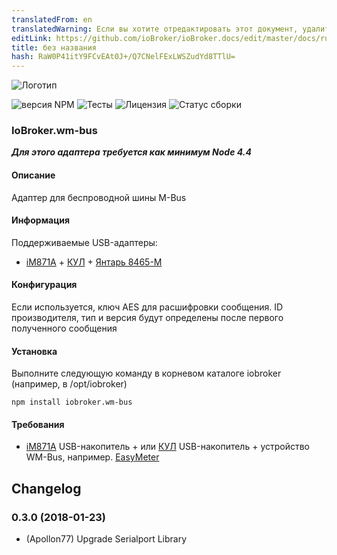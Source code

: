 ```yaml
---
translatedFrom: en
translatedWarning: Если вы хотите отредактировать этот документ, удалите поле «translationFrom», в противном случае этот документ будет снова автоматически переведен
editLink: https://github.com/ioBroker/ioBroker.docs/edit/master/docs/ru/adapterref/iobroker.wm-bus/README.md
title: без названия
hash: RaW0P41itY9FCvEAt0J+/Q7CNelFExLWSZudYd8TTlU=
---
```

![Логотип](../../../en/adapterref/iobroker.wm-bus/admin/wm-bus.png)

![версия NPM](http://img.shields.io/npm/v/iobroker.wm-bus.svg)
![Тесты](http://img.shields.io/travis/soef/ioBroker.wm-bus/master.svg)
![Лицензия](https://img.shields.io/badge/license-MIT-blue.svg?style=flat)
![Статус сборки](https://ci.appveyor.com/api/projects/status/xg29a1r5dl00dq23?svg=true)

### IoBroker.wm-bus
***Для этого адаптера требуется как минимум Node 4.4***

#### Описание
Адаптер для беспроводной шины M-Bus

#### Информация
Поддерживаемые USB-адаптеры:

+ [iM871A](http://www.wireless-solutions.de/products/gateways/wirelessadapter) + [КУЛ](http://shop.busware.de/product_info.php/products_id/29?osCsid=eab2ce6ef5efc95dbdf61396ca256b6e) + [Янтарь 8465-М](https://www.amber-wireless.de/en/amb8465-m.html)

#### Конфигурация
Если используется, ключ AES для расшифровки сообщения.
ID производителя, тип и версия будут определены после первого полученного сообщения

#### Установка
Выполните следующую команду в корневом каталоге iobroker (например, в /opt/iobroker)

```
npm install iobroker.wm-bus
```

#### Требования
+ [iM871A](http://www.wireless-solutions.de/products/gateways/wirelessadapter) USB-накопитель + или [КУЛ](http://shop.busware.de/product_info.php/products_id/29?osCsid=eab2ce6ef5efc95dbdf61396ca256b6e) USB-накопитель + устройство WM-Bus, например. [EasyMeter](http://www.easymeter.com/)

## Changelog
### 0.3.0 (2018-01-23)
* (Apollon77) Upgrade Serialport Library